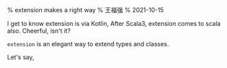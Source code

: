 % extension makes a right way
% 王福强
% 2021-10-15

I get to know extension is via Kotlin, After Scala3, extension comes to scala also. Cheerful, isn't it?

`extension` is an elegant way to extend types and classes. 

Let's say, 


```scala

```











